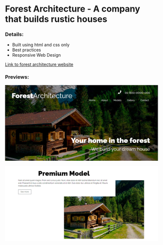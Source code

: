 # Forest Architecture - A company that builds rustic houses

### Details:

- Built using html and css only
- Best practices
- Responsive Web Design

[Link to forest architecture website](https://forest-architecture.netlify.app/)

### Previews:

![preview](./img/preview.png)

![preview](./img/preview-2.png)
